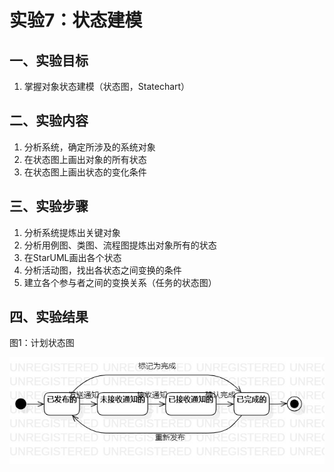 # 实验7：状态建模

## 一、实验目标

1. 掌握对象状态建模（状态图，Statechart）

## 二、实验内容

1. 分析系统，确定所涉及的系统对象
2. 在状态图上画出对象的所有状态
3. 在状态图上画出状态的变化条件

## 三、实验步骤

1. 分析系统提炼出关键对象
2. 分析用例图、类图、流程图提炼出对象所有的状态
3. 在StarUML画出各个状态
4. 分析活动图，找出各状态之间变换的条件
5. 建立各个参与者之间的变换关系（任务的状态图）

## 四、实验结果

图1：计划状态图

![计划的状态图](./计划的状态图.jpg)